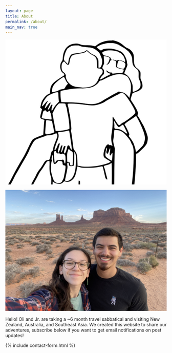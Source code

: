 ```yaml
---
layout: page
title: About
permalink: /about/
main_nav: true
---
```


![image tooltip here](/assets/oli-jr-logo.png)

![image tooltip here](/assets/oli-jr.jpg)

Hello! Oli and Jr. are taking a ~6 month travel sabbatical and visiting New Zealand, Australia, and Southeast Asia. We created this website to share our adventures, subscribe below if you want to get email notifications on post updates!

{% include contact-form.html %}

